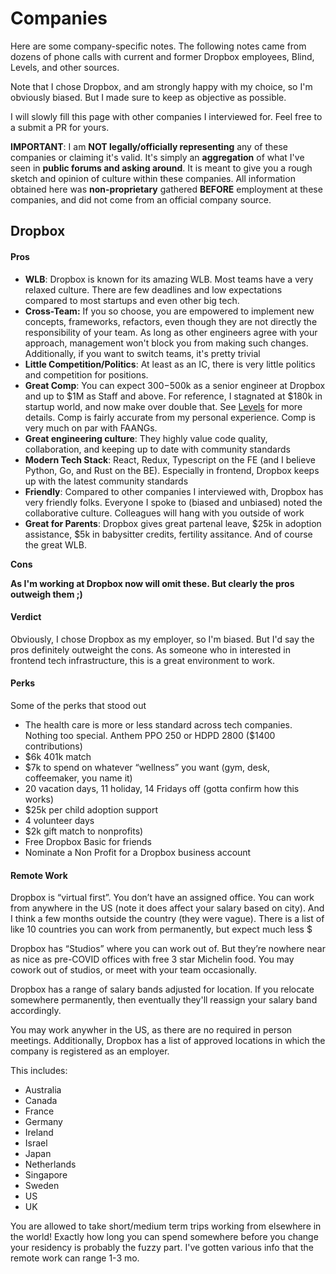 # Companies

Here are some company-specific notes. The following notes came from dozens of phone calls with current and former Dropbox employees, Blind, Levels, and other sources.

Note that I chose Dropbox, and am strongly happy with my choice, so I'm obviously biased. But I made sure to keep as objective as possible.

I will slowly fill this page with other companies I interviewed for. Feel free to a submit a PR for yours.

**IMPORTANT**: I am **NOT legally/officially representing** any of these companies or claiming it's valid. It's simply an **aggregation** of what I've seen in **public forums and asking around**. It is meant to give you a rough sketch and opinion of culture within these companies. All information obtained here was **non-proprietary** gathered **BEFORE** employment at these companies, and did not come from an official company source.

## Dropbox

#### Pros

* **WLB**: Dropbox is known for its amazing WLB. Most teams have a very relaxed culture. There are few deadlines and low expectations compared to most startups and even other big tech.&#x20;
* **Cross-Team:** If you so choose, you are empowered to implement new concepts, frameworks, refactors, even though they are not directly the responsibility of your team. As long as other engineers agree with your approach, management won't block you from making such changes. Additionally, if you want to switch teams, it's pretty trivial
* **Little Competition/Politics**: At least as an IC, there is very little politics and competition for positions.
* **Great Comp**: You can expect $300-$500k as a senior engineer at Dropbox and up to $1M as Staff and above. For reference, I stagnated at $180k in startup world, and now make over double that. See [Levels](https://www.levels.fyi/company/Dropbox/salaries/Software-Engineer/) for more details. Comp is fairly accurate from my personal experience. Comp is very much on par with FAANGs.
* **Great engineering culture**: They highly value code quality, collaboration, and keeping up to date with community standards
* **Modern Tech Stack**: React, Redux, Typescript on the FE (and I believe Python, Go, and Rust on the BE). Especially in frontend, Dropbox keeps up with the latest community standards
* **Friendly**: Compared to other companies I interviewed with, Dropbox has very friendly folks. Everyone I spoke to (biased and unbiased) noted the collaborative culture. Colleagues will hang with you outside of work
* **Great for Parents**: Dropbox gives great partenal leave, $25k in adoption assistance, $5k in babysitter credits, fertility assitance. And of course the great WLB.

**Cons**

**As I'm working at Dropbox now will omit these. But clearly the pros outweigh them ;)**&#x20;

#### Verdict

Obviously, I chose Dropbox as my employer, so I'm biased. But I'd say the pros definitely outweight the cons. As someone who in interested in frontend tech infrastructure, this is a great environment to work.

#### Perks

Some of the perks that stood out

* The health care is more or less standard across tech companies. Nothing too special. Anthem PPO 250 or HDPD 2800 ($1400 contributions)
* $6k 401k match
* $7k to spend on whatever “wellness” you want (gym, desk, coffeemaker, you name it)
* 20 vacation days, 11 holiday, 14 Fridays off (gotta confirm how this works)
* $25k per child adoption support
* 4 volunteer days&#x20;
* $2k gift match to nonprofits)
* Free Dropbox Basic for friends
* Nominate a Non Profit for a Dropbox business account

#### Remote Work

Dropbox is “virtual first”. You don’t have an assigned office. You can work from anywhere in the US (note it does affect your salary based on city). And I think a few months outside the country (they were vague). There is a list of like 10 countries you can work from permanently, but expect much less $

Dropbox has “Studios” where you can work out of. But they’re nowhere near as nice as pre-COVID offices with free 3 star Michelin food. You may cowork out of studios, or meet with your team occasionally.

Dropbox has a range of salary bands adjusted for location. If you relocate somewhere permanently, then eventually they'll reassign your salary band accordingly.

You may work anywher in the US, as there are no required in person meetings. Additionally, Dropbox has a list of approved locations in which the company is registered as an employer.&#x20;

This includes:

* Australia
* Canada
* France
* Germany
* Ireland
* Israel
* Japan
* Netherlands
* Singapore
* Sweden
* US
* UK

You are allowed to take short/medium term trips working from elsewhere in the world! Exactly how long you can spend somewhere before you change your residency is probably the fuzzy part. I've gotten various info that the remote work can range 1-3 mo.

